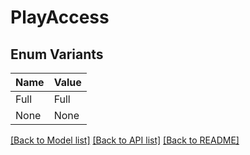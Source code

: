 # PlayAccess

## Enum Variants

| Name | Value |
|---- | -----|
| Full | Full |
| None | None |


[[Back to Model list]](../README.md#documentation-for-models) [[Back to API list]](../README.md#documentation-for-api-endpoints) [[Back to README]](../README.md)


